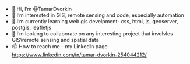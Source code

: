 - 👋 Hi, I’m @TamarDvorkin
- 👀 I’m interested in GIS, remote sensing and code, especially automation 
- 🌱 I’m currently learning web gis develpment- css, html, js, geoserver, postgis, leafletjs
- 💞️ I’m looking to collaborate on any interesting project that involvles GIS\remote sensing and spatial data
- 📫 How to reach me - my LinkedIn page https://www.linkedin.com/in/tamar-dvorkin-254044212/  

<!---
TamarDvorkin/TamarDvorkin is a ✨ special ✨ repository because its `README.md` (this file) appears on your GitHub profile.
You can click the Preview link to take a look at your changes.
--->
